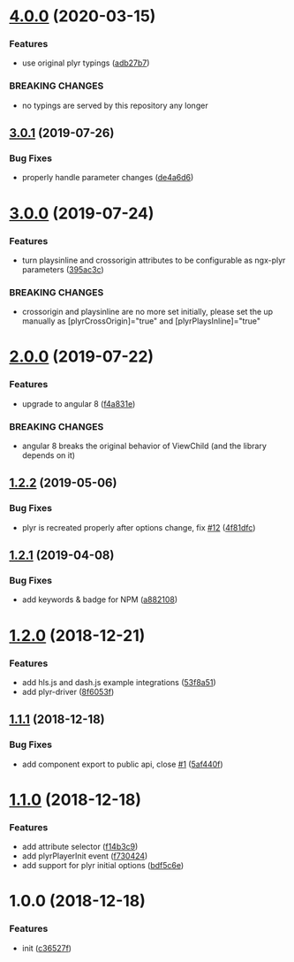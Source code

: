 # [4.0.0](https://github.com/smnbbrv/ngx-plyr/compare/v3.0.1...v4.0.0) (2020-03-15)


### Features

* use original plyr typings ([adb27b7](https://github.com/smnbbrv/ngx-plyr/commit/adb27b777e0e6252d607d419af0d58566dc3e390))


### BREAKING CHANGES

* no typings are served by this repository any longer

## [3.0.1](https://github.com/smnbbrv/ngx-plyr/compare/v3.0.0...v3.0.1) (2019-07-26)


### Bug Fixes

* properly handle parameter changes ([de4a6d6](https://github.com/smnbbrv/ngx-plyr/commit/de4a6d6))

# [3.0.0](https://github.com/smnbbrv/ngx-plyr/compare/v2.0.0...v3.0.0) (2019-07-24)


### Features

* turn playsinline and crossorigin attributes to be configurable as ngx-plyr parameters ([395ac3c](https://github.com/smnbbrv/ngx-plyr/commit/395ac3c))


### BREAKING CHANGES

* crossorigin and playsinline are no more set initially, please set the up manually as [plyrCrossOrigin]="true" and [plyrPlaysInline]="true"

# [2.0.0](https://github.com/smnbbrv/ngx-plyr/compare/v1.2.2...v2.0.0) (2019-07-22)


### Features

* upgrade to angular 8 ([f4a831e](https://github.com/smnbbrv/ngx-plyr/commit/f4a831e))


### BREAKING CHANGES

* angular 8 breaks the original behavior of ViewChild (and the library depends on it)

## [1.2.2](https://github.com/smnbbrv/ngx-plyr/compare/v1.2.1...v1.2.2) (2019-05-06)


### Bug Fixes

* plyr is recreated properly after options change, fix [#12](https://github.com/smnbbrv/ngx-plyr/issues/12) ([4f81dfc](https://github.com/smnbbrv/ngx-plyr/commit/4f81dfc))

## [1.2.1](https://github.com/smnbbrv/ngx-plyr/compare/v1.2.0...v1.2.1) (2019-04-08)


### Bug Fixes

* add keywords & badge for NPM ([a882108](https://github.com/smnbbrv/ngx-plyr/commit/a882108))

# [1.2.0](https://github.com/smnbbrv/ngx-plyr/compare/v1.1.1...v1.2.0) (2018-12-21)


### Features

* add hls.js and dash.js example integrations ([53f8a51](https://github.com/smnbbrv/ngx-plyr/commit/53f8a51))
* add plyr-driver ([8f6053f](https://github.com/smnbbrv/ngx-plyr/commit/8f6053f))

## [1.1.1](https://github.com/smnbbrv/ngx-plyr/compare/v1.1.0...v1.1.1) (2018-12-18)


### Bug Fixes

* add component export to public api, close [#1](https://github.com/smnbbrv/ngx-plyr/issues/1) ([5af440f](https://github.com/smnbbrv/ngx-plyr/commit/5af440f))

# [1.1.0](https://github.com/smnbbrv/ngx-plyr/compare/v1.0.0...v1.1.0) (2018-12-18)


### Features

* add attribute selector ([f14b3c9](https://github.com/smnbbrv/ngx-plyr/commit/f14b3c9))
* add plyrPlayerInit event ([f730424](https://github.com/smnbbrv/ngx-plyr/commit/f730424))
* add support for plyr initial options ([bdf5c6e](https://github.com/smnbbrv/ngx-plyr/commit/bdf5c6e))

# 1.0.0 (2018-12-18)


### Features

* init ([c36527f](https://github.com/smnbbrv/ngx-plyr/commit/c36527f))
